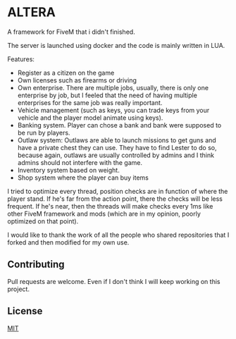 # ALTERA

A framework for FiveM that i didn't finished.

The server is launched using docker and the code is mainly written in LUA.

Features:
- Register as a citizen on the game
- Own licenses such as firearms or driving
- Own enterprise. There are multiple jobs, usually, there is only one enterprise by job, but I feeled that the need of having multiple enterprises for the same job was really important.
- Vehicle management (such as keys, you can trade keys from your vehicle and the player model animate using keys).
- Banking system. Player can chose a bank and bank were supposed to be run by players.
- Outlaw system: Outlaws are able to launch missions to get guns and have a private chest they can use. They have to find Lester to do so, because again, outlaws are usually controlled by admins and I think admins should not interfere with the game.
- Inventory system based on weight.
- Shop system where the player can buy items

I tried to optimize every thread, position checks are in function of where the player stand. If he's far from the action point, there the checks will be less frequent. If he's near, then the threads will make checks every 1ms like other FiveM framework and mods (which are in my opinion, poorly optimized on that point).

I would like to thank the work of all the people who shared repositories that I forked and then modified for my own use.

## Contributing
Pull requests are welcome. Even if I don't think I will keep working on this project.

## License
[MIT](https://choosealicense.com/licenses/mit/)
